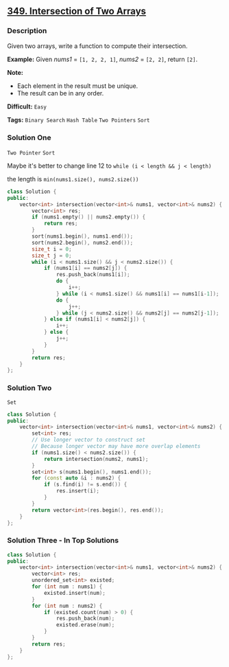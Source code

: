## [349. Intersection of Two Arrays](https://leetcode.com/problems/intersection-of-two-arrays/#/description)

### Description

Given two arrays, write a function to compute their intersection.

**Example:**
Given *nums1* = `[1, 2, 2, 1]`, *nums2* = `[2, 2]`, return `[2]`.

**Note:**

- Each element in the result must be unique.
- The result can be in any order.



**Difficult:** `Easy`

**Tags:** `Binary Search` `Hash Table` `Two Pointers` `Sort`



### Solution One

`Two Pointer`  `Sort`

Maybe it's better to change line 12 to `while (i < length && j < length)`

the length is `min(nums1.size(), nums2.size())`

```c++
class Solution {
public:
    vector<int> intersection(vector<int>& nums1, vector<int>& nums2) {
        vector<int> res;
        if (nums1.empty() || nums2.empty()) {
            return res;
        }
        sort(nums1.begin(), nums1.end());
        sort(nums2.begin(), nums2.end());
        size_t i = 0;
        size_t j = 0;
        while (i < nums1.size() && j < nums2.size()) {
            if (nums1[i] == nums2[j]) {
                res.push_back(nums1[i]);
                do {
                    i++;
                } while (i < nums1.size() && nums1[i] == nums1[i-1]);
                do {
                    j++;
                } while (j < nums2.size() && nums2[j] == nums2[j-1]);
            } else if (nums1[i] < nums2[j]) {
                i++;
            } else {
                j++;
            }
        }
        return res;
    }
};
```



### Solution Two

`Set`

```c++
class Solution {
public:
    vector<int> intersection(vector<int>& nums1, vector<int>& nums2) {
        set<int> res;
        // Use longer vector to construct set
        // Because longer vector may have more overlap elements
        if (nums1.size() < nums2.size()) {
            return intersection(nums2, nums1);
        }
        set<int> s(nums1.begin(), nums1.end());
        for (const auto &i : nums2) {
            if (s.find(i) != s.end()) {
                res.insert(i);
            }
        }
        return vector<int>(res.begin(), res.end());
    }
};
```



### Solution Three - In Top Solutions

```c++
class Solution {
public:
    vector<int> intersection(vector<int>& nums1, vector<int>& nums2) {
        vector<int> res;
        unordered_set<int> existed;
        for (int num : nums1) {
            existed.insert(num);
        }
        for (int num : nums2) {
            if (existed.count(num) > 0) {
                res.push_back(num);
                existed.erase(num);
            }
        }
        return res;
    }
};
```



